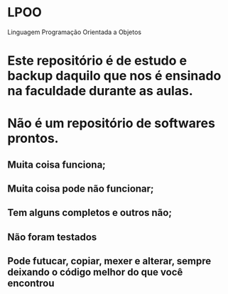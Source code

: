 # LPOO
Linguagem Programação Orientada a Objetos

# Este repositório é de estudo e backup daquilo que nos é ensinado na faculdade durante as aulas.
# Não é um repositório de softwares prontos. 

## Muita coisa funciona;
## Muita coisa pode não funcionar;
## Tem alguns completos e outros não;
## Não foram testados

## Pode futucar, copiar, mexer e alterar, sempre deixando o código melhor do que você encontrou   
